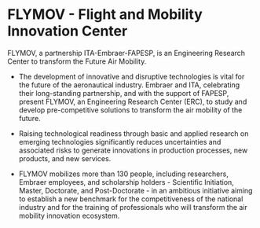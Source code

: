 # FLYMOV - Flight and Mobility Innovation Center

FLYMOV, a partnership ITA-Embraer-FAPESP, is an Engineering Research Center to transform the Future Air Mobility.

- The development of innovative and disruptive technologies is vital for the future of the aeronautical industry. Embraer and ITA, celebrating their long-standing partnership, and with the support of FAPESP, present FLYMOV, an Engineering Research Center (ERC), to study and develop pre-competitive solutions to transform the air mobility of the future.

- Raising technological readiness through basic and applied research on emerging technologies significantly reduces uncertainties and associated risks to generate innovations in production processes, new products, and new services.

- FLYMOV mobilizes more than 130 people, including researchers, Embraer employees, and scholarship holders - Scientific Initiation, Master, Doctorate, and Post-Doctorate - in an ambitious initiative aiming to establish a new benchmark for the competitiveness of the national industry and for the training of professionals who will transform the air mobility innovation ecosystem.
